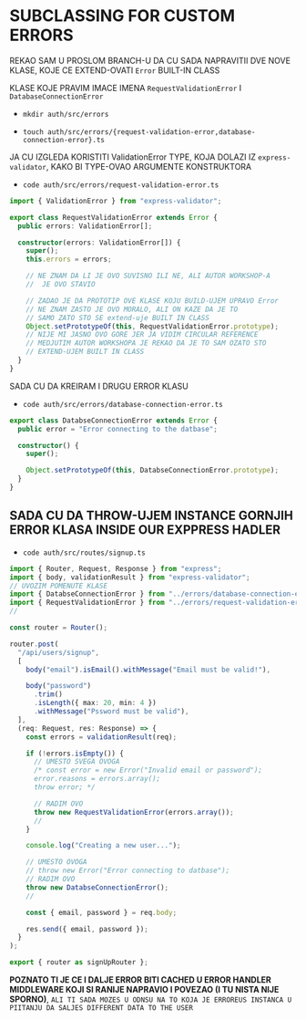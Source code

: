 # SUBCLASSING FOR CUSTOM ERRORS

REKAO SAM U PROSLOM BRANCH-U DA CU SADA NAPRAVITII DVE NOVE KLASE, KOJE CE EXTEND-OVATI `Error` BUILT-IN CLASS

KLASE KOJE PRAVIM IMACE IMENA `RequestValidationError` I `DatabaseConnectionError`

- `mkdir auth/src/errors`

- `touch auth/src/errors/{request-validation-error,database-connection-error}.ts`

JA CU IZGLEDA KORISTITI ValidationError TYPE, KOJA DOLAZI IZ `express-validator`, KAKO BI TYPE-OVAO ARGUMENTE KONSTRUKTORA

- `code auth/src/errors/request-validation-error.ts`

```ts
import { ValidationError } from "express-validator";

export class RequestValidationError extends Error {
  public errors: ValidationError[];

  constructor(errors: ValidationError[]) {
    super();
    this.errors = errors;

    // NE ZNAM DA LI JE OVO SUVISNO ILI NE, ALI AUTOR WORKSHOP-A
    //  JE OVO STAVIO

    // ZADAO JE DA PROTOTIP OVE KLASE KOJU BUILD-UJEM UPRAVO Error
    // NE ZNAM ZASTO JE OVO MORALO, ALI ON KAZE DA JE TO
    // SAMO ZATO STO SE extend-uje BUILT IN CLASS
    Object.setPrototypeOf(this, RequestValidationError.prototype);
    // NIJE MI JASNO OVO GORE JER JA VIDIM CIRCULAR REFERENCE
    // MEDJUTIM AUTOR WORKSHOPA JE REKAO DA JE TO SAM OZATO STO
    // EXTEND-UJEM BUILT IN CLASS
  }
}
```

SADA CU DA KREIRAM I DRUGU ERROR KLASU

- `code auth/src/errors/database-connection-error.ts`

```ts
export class DatabseConnectionError extends Error {
  public error = "Error connecting to the datbase";

  constructor() {
    super();

    Object.setPrototypeOf(this, DatabseConnectionError.prototype);
  }
}

```

## SADA CU DA THROW-UJEM INSTANCE GORNJIH ERROR KLASA INSIDE OUR EXPPRESS HADLER

- `code auth/src/routes/signup.ts`

```ts
import { Router, Request, Response } from "express";
import { body, validationResult } from "express-validator";
// UVOZIM POMENUTE KLASE
import { DatabseConnectionError } from "../errors/database-connection-error";
import { RequestValidationError } from "../errors/request-validation-error";
//

const router = Router();

router.post(
  "/api/users/signup",
  [
    body("email").isEmail().withMessage("Email must be valid!"),

    body("password")
      .trim()
      .isLength({ max: 20, min: 4 })
      .withMessage("Pssword must be valid"),
  ],
  (req: Request, res: Response) => {
    const errors = validationResult(req);

    if (!errors.isEmpty()) {
      // UMESTO SVEGA OVOGA
      /* const error = new Error("Invalid email or password");
      error.reasons = errors.array();
      throw error; */

      // RADIM OVO
      throw new RequestValidationError(errors.array());
      //
    }

    console.log("Creating a new user...");

    // UMESTO OVOGA
    // throw new Error("Error connecting to datbase");
    // RADIM OVO
    throw new DatabseConnectionError();
    //

    const { email, password } = req.body;

    res.send({ email, password });
  }
);

export { router as signUpRouter };

```

**POZNATO TI JE CE I DALJE ERROR BITI CACHED U ERROR HANDLER MIDDLEWARE KOJI SI RANIJE NAPRAVIO I POVEZAO (I TU NISTA NIJE SPORNO)**, `ALI TI SADA MOZES U ODNSU NA TO KOJA JE ERROREUS INSTANCA U PIITANJU DA SALJES DIFFERENT DATA TO THE USER`

